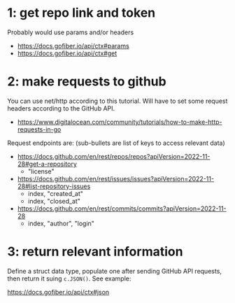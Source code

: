 # 1: get repo link and token

Probably would use params and/or headers

- https://docs.gofiber.io/api/ctx#params
- https://docs.gofiber.io/api/ctx#get

# 2: make requests to github

You can use net/http according to this tutorial. Will have to set some request headers according to the GitHub API.

- https://www.digitalocean.com/community/tutorials/how-to-make-http-requests-in-go

Request endpoints are:
(sub-bullets are list of keys to access relevant data)

- https://docs.github.com/en/rest/repos/repos?apiVersion=2022-11-28#get-a-repository
	- "license"
- https://docs.github.com/en/rest/issues/issues?apiVersion=2022-11-28#list-repository-issues
	- index, "created_at"
	- index, "closed_at"
- https://docs.github.com/en/rest/commits/commits?apiVersion=2022-11-28
	- index, "author", "login"

# 3: return relevant information

Define a struct data type, populate one after sending GitHub API requests, then return it suing `c.JSON()`. See example:

https://docs.gofiber.io/api/ctx#json